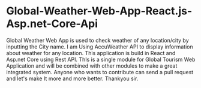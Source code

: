 # Global-Weather-Web-App-React.js-Asp.net-Core-Api

Global Weather Web App is used to check weather of any location/city by inputting the City name. I am Using AccuWeather API to display information about weather for any location. This application is build in React and Asp.net Core using Rest API.
ThIs is a single module for Global Tourism Web Application and will be combined with other modules to make a great integrated system.
Anyone who wants to contribute can send a pull request and let's make It more and more better. Thankyou sir.

